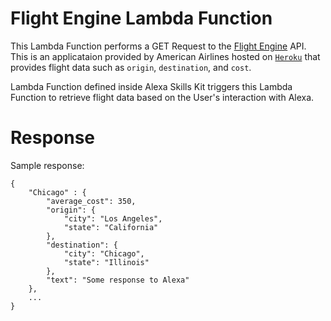# Flight Engine Lambda Function
This Lambda Function performs a GET Request to the [Flight Engine](https://github.com/AmericanAirlines/Flight-Engine) API. This is an applicataion provided by American Airlines hosted on [`Heroku`](https://devcenter.heroku.com/) that provides flight data such as `origin`, `destination`, and `cost`. 

Lambda Function defined inside Alexa Skills Kit triggers this Lambda Function to retrieve flight data based on the User's interaction with Alexa.

# Response
Sample response:
```
{
    "Chicago" : {
        "average_cost": 350,
        "origin": {
            "city": "Los Angeles",
            "state": "California"
        },
        "destination": {
            "city": "Chicago",
            "state": "Illinois"
        },
        "text": "Some response to Alexa"
    },
    ...
}
```

